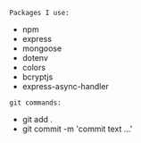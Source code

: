 `Packages I use:`

- npm
- express
- mongoose
- dotenv
- colors
- bcryptjs
- express-async-handler

`git commands:`

- git add .
- git commit -m 'commit text ...'
